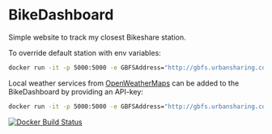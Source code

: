 # BikeDashboard

Simple website to track my closest Bikeshare station.

To override default station with env variables:

```bash
docker run -it -p 5000:5000 -e GBFSAddress="http://gbfs.urbansharing.com/trondheim/" -e StationName="Lerkendal" andmos/bikedashboard
```

Local weather services from [OpenWeatherMaps](https://openweathermap.org) can be added to the BikeDashboard by providing an API-key:

```bash
docker run -it -p 5000:5000 -e GBFSAddress="http://gbfs.urbansharing.com/trondheim/" -e StationName="Skansen" -e WeatherServiceAPIKey=" andmos/bikedashboard
```

[![Docker Build
Status](https://img.shields.io/docker/build/andmos/bikedashboard.svg)](https://hub.docker.com/r/andmos/bikedashboard/)

